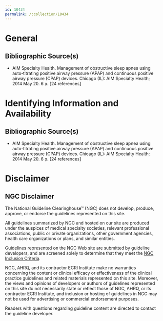 ```yaml
---
id: 10434
permalink: /:collection/10434
---
```


# General

## Bibliographic Source(s)

- AIM Specialty Health. Management of obstructive sleep apnea using auto-titrating positive airway pressure (APAP) and continuous positive airway pressure (CPAP) devices. Chicago (IL): AIM Specialty Health; 2014 May 20. 6 p. [24 references]

# Identifying Information and Availability

## Bibliographic Source(s)

- AIM Specialty Health. Management of obstructive sleep apnea using auto-titrating positive airway pressure (APAP) and continuous positive airway pressure (CPAP) devices. Chicago (IL): AIM Specialty Health; 2014 May 20. 6 p. [24 references]

# Disclaimer

## NGC Disclaimer

The National Guideline Clearinghouse™ (NGC) does not develop, produce, approve, or endorse the guidelines represented on this site.

All guidelines summarized by NGC and hosted on our site are produced under the auspices of medical specialty societies, relevant professional associations, public or private organizations, other government agencies, health care organizations or plans, and similar entities.

Guidelines represented on the NGC Web site are submitted by guideline developers, and are screened solely to determine that they meet the [NGC Inclusion Criteria](/help-and-about/summaries/inclusion-criteria).

NGC, AHRQ, and its contractor ECRI Institute make no warranties concerning the content or clinical efficacy or effectiveness of the clinical practice guidelines and related materials represented on this site. Moreover, the views and opinions of developers or authors of guidelines represented on this site do not necessarily state or reflect those of NGC, AHRQ, or its contractor ECRI Institute, and inclusion or hosting of guidelines in NGC may not be used for advertising or commercial endorsement purposes.

Readers with questions regarding guideline content are directed to contact the guideline developer.

